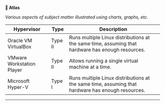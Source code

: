 <strong>📗 Atlas</strong>

_Various aspects of subject matter illustrated using charts, graphs, etc._


| Hypervisor                | Type    | Description                                                                                      |
| ------------------------- | ------- | ------------------------------------------------------------------------------------------------ |
| Oracle VM VirtualBox      | Type II | Runs multiple Linux distributions at the same time, assuming that hardware has enough resources. |
| VMware Workstation Player | Type II | Allows running a single virtual machine at a time.                                               |
| Microsoft Hyper-V         | Type I  | Runs multiple Linux distributions at the same time, assuming that hardware has enough resources. |


---

<br /><br />

<!-- BEGIN LINK DEFINITIONS -->

<!-- END LINK DEFINITIONS -->
